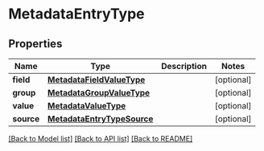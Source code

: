 # MetadataEntryType

## Properties
Name | Type | Description | Notes
------------ | ------------- | ------------- | -------------
**field** | [**MetadataFieldValueType**](MetadataFieldValueType.md) |  | [optional] 
**group** | [**MetadataGroupValueType**](MetadataGroupValueType.md) |  | [optional] 
**value** | [**MetadataValueType**](MetadataValueType.md) |  | [optional] 
**source** | [**MetadataEntryTypeSource**](MetadataEntryTypeSource.md) |  | [optional] 

[[Back to Model list]](../README.md#documentation-for-models) [[Back to API list]](../README.md#documentation-for-api-endpoints) [[Back to README]](../README.md)


